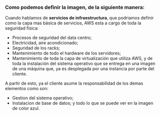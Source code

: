 ### Como podemos definir la imagen, de la siguiente manera:

Cuando hablamos de **servicios de infraestructura**, que podriamos definir como la capa mas básica de servicios, AWS esta a cargo de toda la seguridad física:

- Procesos de seguridad del data centro;
- Electricidad, aire acondicionado;
- Seguridad de los racks;
- Mantenimiento de todo el hardware de los servidores;
- Mantenimiento de toda la capa de virtualización que utiliza AWS, y de toda la instalación del sistema operativo que se entrega en una imagen de una máquina que, ya es desplegada por una instancia por parte del cliente.

A partir de esto, ya el cliente asume la responsabilidad de los demas elementos como son:

- Gestion del sistema operativo;
- Instalacion de base de datos; y todo lo que se puede ver en la imagen de color azul.
